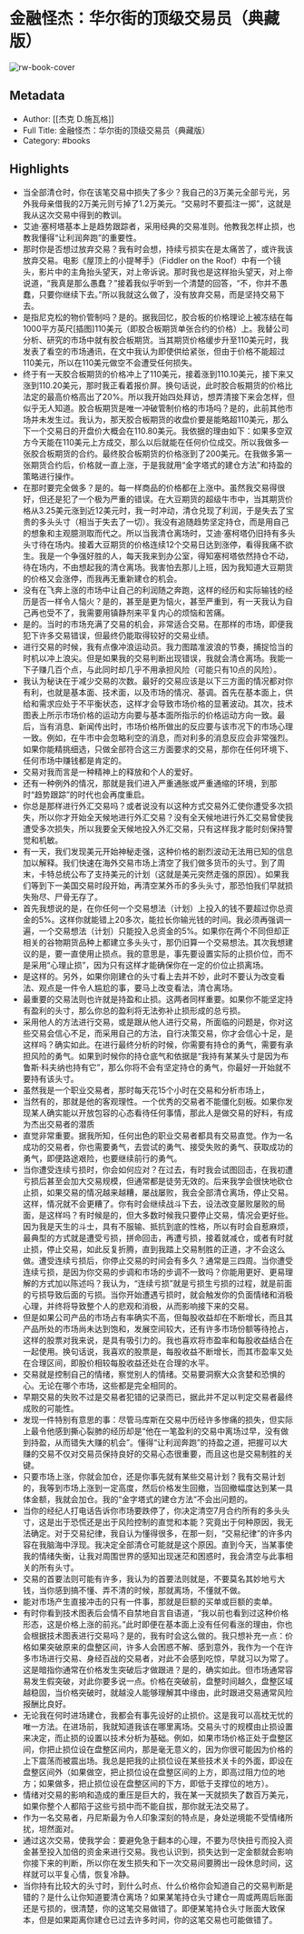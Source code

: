 # 金融怪杰：华尔街的顶级交易员（典藏版）

![rw-book-cover](https://wfqqreader-1252317822.image.myqcloud.com/cover/726/22695726/s_22695726.jpg)

## Metadata
- Author: [[杰克 D.施瓦格]]
- Full Title: 金融怪杰：华尔街的顶级交易员（典藏版）
- Category: #books

## Highlights
- 当全部清仓时，你在该笔交易中损失了多少？我自己的3万美元全部亏光，另外我母亲借我的2万美元则亏掉了1.2万美元。“交易时不要孤注一掷”，这就是我从这次交易中得到的教训。
- 艾迪·塞柯塔基本上是趋势跟踪者，采用经典的交易准则。他教我怎样止损，也教我懂得“让利润奔跑”的重要性。
- 那时你是否想过放弃交易？我有时会想，持续亏损实在是太痛苦了，或许我该放弃交易。电影《屋顶上的小提琴手》（Fiddler on the Roof）中有一个镜头，影片中的主角抬头望天，对上帝诉说。那时我也是这样抬头望天，对上帝说道，“我真是那么愚蠢？”接着我似乎听到一个清楚的回答，“不，你并不愚蠢，只要你继续下去。”所以我就这么做了，没有放弃交易，而是坚持交易下去。
- 是指尼克松的物价管制吗？是的。据我回忆，胶合板的价格理论上被冻结在每1000平方英尺[插图]110美元（即胶合板期货单张合约的价格）上。我替公司分析、研究的市场中就有胶合板期货。当其期货价格缓步升至110美元时，我发表了看空的市场通讯，在文中我认为即使供给紧张，但由于价格不能超过110美元，所以在110美元做空不会遭受任何损失。
- 终于有一天胶合板期货的价格冲上了110美元，接着涨到110.10美元，接下来又涨到110.20美元，那时我正看着报价屏。换句话说，此时胶合板期货的价格比法定的最高价格高出了20%。所以我开始四处拜访，想弄清接下来会怎样，但似乎无人知道。胶合板期货是唯一冲破管制价格的市场吗？是的，此前其他市场并未发生过。我认为，那天胶合板期货的收盘价要是能略超110美元，那么下一个交易日的开盘价大概会在110.80美元。我依据的理由如下：如果多空双方今天能在110美元上方成交，那么以后就能在任何价位成交。所以我做多一张胶合板期货的合约。最终胶合板期货的价格涨到了200美元。在我做多第一张期货合约后，价格就一直上涨，于是我就用“金字塔式的建仓方法”和持盈的策略进行操作。
- 在那时要完全做多？是的。每一样商品的价格都在上涨中。虽然我交易得很好，但还是犯了一个极为严重的错误。在大豆期货的超级牛市中，当其期货价格从3.25美元涨到近12美元时，我一时冲动，清仓兑现了利润，于是失去了宝贵的多头头寸（相当于失去了一切）。我没有追随趋势坚定持仓，而是用自己的想象和主观臆测取而代之。所以当我清仓离场时，艾迪·塞柯塔仍旧持有多头头寸待在场内。接着大豆期货的价格连续12个交易日达到涨停，看得我痛不欲生。我是一个争强好胜的人，每天我来到办公室，得知塞柯塔依然持仓不动，待在场内，不由想起我的清仓离场。我害怕去那儿上班，因为我知道大豆期货的价格又会涨停，而我再无重新建仓的机会。
- 没有在飞奔上涨的市场中让自己的利润随之奔跑，这样的经历和实际输钱的经历是否一样令人恼火？是的，甚至是更为恼火，甚至严重到，有一天我认为自己再也受不了，我需要用镇静剂来平复内心的烦恼和苦痛。
- 是的。当时的市场充满了交易的机会，非常适合交易。在那样的市场，即便我犯下许多交易错误，但最终仍能取得较好的交易业绩。
- 进行交易的时候，我有点像冲浪运动员。我力图踏准波浪的节奏，捕捉恰当的时机以冲上浪尖。但是如果我的交易判断出现错误，我就会清仓离场。我能一下子赚几百个点，与此同时却几乎不用承担风险（可能只有10点的风险）。
- 我认为秘诀在于减少交易的次数。最好的交易应该是以下三方面的情况都对你有利，也就是基本面、技术面，以及市场的情况、基调。首先在基本面上，供给和需求应处于不平衡状态，这样才会导致市场价格的显著波动。其次，技术图表上所示市场价格的运动方向要与基本面所指示的价格运动方向一致。最后，当有消息、新闻传出时，市场价格所做出的反应要与该市况下的市场心理一致。例如，在牛市中会忽略利空的消息，而对利多的消息反应会非常强烈。如果你能精挑细选，只做全部符合这三方面要求的交易，那你在任何环境下、任何市场中赚钱都是肯定的。
- 交易对我而言是一种精神上的释放和个人的爱好。
- 还有一种例外的情况，那就是我们进入严重通胀或严重通缩的环境，到那时“趋势跟踪”的时代也会再度重启。
- 你总是那样进行外汇交易吗？或者说没有以这种方式交易外汇使你遭受多次损失，所以你才开始全天候地进行外汇交易？没有全天候地进行外汇交易曾使我遭受多次损失，所以我要全天候地投入外汇交易，只有这样我才能时刻保持警觉和机敏。
- 有一天，我们发现美元开始神秘走强，这种价格的剧烈波动无法用已知的信息加以解释。我们快速在海外交易市场上清空了我们做多货币的头寸。到了周末，卡特总统公布了支持美元的计划（这就是美元突然走强的原因）。如果我们等到下一美国交易时段开始，再清空某外币的多头头寸，那恐怕我们早就损失殆尽、尸骨无存了。
- 首先我想说的是，在你任何一个交易想法（计划）上投入的钱不要超过你总资金的5%。这样你就能错上20多次，能拉长你输光钱的时间。我必须再强调一遍，一个交易想法（计划）只能投入总资金的5%。如果你在两个不同但却正相关的谷物期货品种上都建立多头头寸，那仍旧算一个交易想法。其次我想建议的是，要一直使用止损点。我的意思是，事先要设置实际的止损价位，而不是采用“心理止损”，因为只有这样才能确保你在一定的价位止损离场。
- 是这样的。另外，如果你刚建仓的头寸看上去并不妙，此时不要认为改变看法、观点是一件令人尴尬的事，要马上改变看法，清仓离场。
- 最重要的交易法则也许就是持盈和止损。这两者同样重要。如果你不能坚定持有盈利的头寸，那么你总的盈利将无法弥补止损形成的总亏损。
- 采用他人的方法进行交易，或是跟从他人进行交易，所面临的问题是，你对这些交易会信心不足，而采用自己的方法，自行决策交易，你才会信心十足，是这样吗？确实如此。在进行最终分析的时候，你需要有持仓的勇气，需要有承担风险的勇气。如果到时候你的持仓底气和依据是“我持有某某头寸是因为布鲁斯·科夫纳也持有它”，那么你将不会有坚定持仓的勇气，你最好一开始就不要持有该头寸。
- 虽然我是一个职业交易者，那时每天花15个小时在交易和分析市场上，
- 当然有的，那就是他的客观理性。一个优秀的交易者不能僵化刻板。如果你发现某人确实能以开放包容的心态看待任何事情，那此人是做交易的好料，有成为杰出交易者的潜质
- 直觉非常重要。据我所知，任何出色的职业交易者都具有交易直觉。作为一名成功的交易者，你也需要勇气，去尝试的勇气、接受失败的勇气、获取成功的勇气，即便路途艰险，也要继续前行的勇气。
- 当你遭受连续亏损时，你会如何应对？在过去，有时我会试图回击，在我初遭亏损后甚至会加大交易规模，但通常都是徒劳无效的。后来我学会很快地砍仓止损，如果交易的情况越来越糟，屡战屡败，我会全部清仓离场，停止交易。这样，情况就不会更糟了。你有时会继续战斗下去，设法改变屡败屡败的局面，是这样吗？有时候是的，但大多数时候我只要停止交易，情况会更好些。因为我是天生的斗士，具有不服输、抵抗到底的性格，所以有时会自惹麻烦，最典型的方式就是遭受亏损，拼命回击，再遭亏损，接着就减仓，或者有时就止损，停止交易，如此反复折腾，直到我踏上交易制胜的正道，才不会这么做。遭受连续亏损后，你停止交易的时间会有多久？通常是三四周。当你遭受连续亏损，是因为你交易的步调和市场的步调不一致吗？你能用更好、更易理解的方式加以陈述吗？我认为，“连续亏损”就是亏损生亏损的过程，就是前面的亏损导致后面的亏损。当你开始遭遇亏损时，就会触发你的负面情绪和消极心理，并终将导致整个人的悲观和消极，从而影响接下来的交易。
- 但是如果公司产品的市场占有率确实不高，但每股收益却在不断增长，而且其产品所处的市场尚未达到饱和，发展空间较大，还有许多市场份额等待抢占，这样的股票对我来说，是具有吸引力的。我也喜欢将市盈率和每股收益结合在一起使用。换句话说，我喜欢的股票是，每股收益不断增长，而其市盈率又处在合理区间，即股价相较每股收益还处在合理的水平。
- 交易就是控制自己的情绪，察觉别人的情绪。交易要洞察大众贪婪和恐惧的心。无论在哪个市场，这些都是完全相同的。
- 早期交易的失败不过是交易者犯错的记录而已，据此并不足以判定交易者最终成败的可能性。
- 发现一件特别有意思的事：尽管马库斯在交易中历经许多惨痛的损失，但实际上最令他感到撕心裂肺的经历却是“他在一笔盈利的交易中离场过早，没有做到持盈，从而错失大赚的机会”。懂得“让利润奔跑”的持盈之道，把握可以大赚的交易不仅对交易员保持良好的交易心态很重要，而且这也是交易制胜的关键。
- 只要市场上涨，你就会加仓，还是你事先就有某些交易计划？我有交易计划的，我等到市场上涨到一定高度，然后价格发生回撤，当回撤幅度达到某一具体金额，我就会加仓。我的“金字塔式的建仓方法”不会出问题的。
- 当你的经纪人打电话告诉你市场要跌停了，你决定清空7月合约所有的多头头寸，这是出于恐慌还是出于风险控制的直觉和本能？究竟出于何种原因，我无法确定。对于交易纪律，我自认为懂得很多，在那一刻，“交易纪律”的许多内容在我脑海中浮现。我决定全部清仓可能就是这个原因。直到今天，当某事使我的情绪失衡，让我对周围世界的感知出现迷茫和困惑时，我会清空与此事相关的所有头寸。
- 交易的首要法则可能有许多，我认为的首要法则就是，不要莫名其妙地亏大钱，当你感到搞不懂、弄不清的时候，那就离场，不懂就不做。
- 能对市场产生直接冲击的只有一件事，那就是巨额的买单或巨额的卖单。
- 有时你看到技术图表后会情不自禁地自言自语道，“我以前也看到过这种价格形态，这是价格上涨的前兆。”此时即便在基本面上没有任何看涨的理由，你也会根据技术图表进行交易吗？是的，我有时会这么做的。我只想补充一点：价格如果突破原来的盘整区间，许多人会困惑不解、感到意外，我作为一个在许多市场进行交易、身经百战的交易者，对此不会感到吃惊，早就习以为常了。这是暗指你通常在价格发生突破后才做跟进？是的，确实如此。但市场通常容易发生假突破，对此你要多说一点。价格在突破前，盘整时间越久，盘整区域越稳固，当价格突破时，就越没人能够理解其中缘由，此时跟进交易通常风险报酬比良好。
- 无论我在何时进场建仓，我都会有事先设好的止损价。这是我可以高枕无忧的唯一方法。在进场前，我就知道我该在哪里离场。交易头寸的规模由止损设置来决定，而止损的设置以技术分析为基础。例如，如果市场价格正处于盘整区间，你把止损位设在盘整区间内，那是毫无意义的，因为你很可能因为价格的上下震荡而被震出场。我总是把我的止损位设在某些技术关卡的外面，即设在盘整区间外（如果做空，把止损位设在盘整区间的上方，即高过阻力位的地方；如果做多，把止损位设在盘整区间的下方，即低于支撑位的地方）。
- 情绪对交易的影响和造成的重压是巨大的，我在某一天就损失了数百万美元，如果你整个人都陷于这些亏损中而不能自拔，那你就无法交易了。
- 作为一名交易者，丹尼斯最为令人印象深刻的特点是，身处逆境能不受情绪所扰，坦然面对。
- 通过这次交易，使我学会：要避免急于翻本的心理，不要为尽快扭亏而投入资金甚至投入加倍的资金来进行交易。我也认识到，损失达到一定金额就会影响你接下来的判断，所以你在发生损失和下一次交易间要腾出一段休息时间，这样就可以平复心情，恢复冷静。
- 当你持有比较大的头寸时，到什么时点、什么价格你会知道自己的交易判断是错的？是什么让你知道要清仓离场？如果某笔持仓头寸建仓一周或两周后账面还是亏损的，很清楚，你的这笔交易做错了。即便某笔持仓头寸账面大致保本，但是如果距离你建仓已过去许多时间，你的这笔交易也可能做错了。
